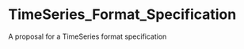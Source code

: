 TimeSeries_Format_Specification
===============================

A proposal for a TimeSeries format specification
